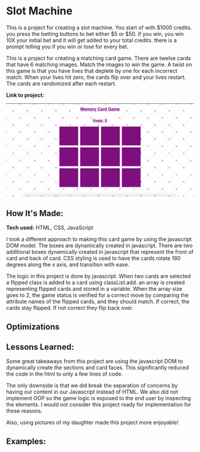 # Slot Machine
This is a project for creating a slot machine. You start of with $1000 credits. you press the betting buttons to bet either $5 or $50. if you win, you win 10X your initial bet and it will get added to your total credits. there is a prompt telling you if you win or lose for every bet.

This is a project for creating a matching card game. There are twelve cards that have 6 matching images. Match the images to win the game. A twist on this game is that you have lives that deplete by one for each incorrect match. When your lives hit zero, the cards flip over and your lives restart. The cards are randomized after each restart.

**Link to project:** 

![screenshot](images/live_screenshot.png)

## How It's Made:

**Tech used:** HTML, CSS, JavaScript

I took a different approach to making this card game by using the javascript DOM model. The boxes are dynamically created in javascript. There are two additional boxes dynamically created in javascript that represent the front of card and back of card. CSS styling is used to have the cards rotate 180 degrees along the x axis, and transition with ease. 

The logic in this project is done by javascript. When two cards are selected a flipped class is added to a card using classList.add. an array is created representing flipped cards and stored in a variable. When the array size goes to 2, the game status is verified for a correct move by comparing the attribute names of the flipped cards, and they should match. If correct, the cards stay flipped. If not correct they flip back over.

## Optimizations


## Lessons Learned:

Some great takeaways from this project are using the javascript DOM to dynamically create the sections and card faces. This significantly reduced the code in the html to only a few lines of code.

The only downside is that we did break the separation of concerns by having our content in our Javascript instead of HTML. We also did not implement OOP so the game logic is exposed to the end user by inspecting the elements. I would not consider this project ready for implementation for these reasons.

Also, using pictures of my daughter made this project more enjoyable!

## Examples:



